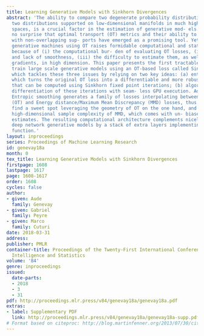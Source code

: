 ```yaml
---
title: Learning Generative Models with Sinkhorn Divergences
abstract: 'The ability to compare two degenerate probability distributions, that is
  two distributions supported on low-dimensional manifolds in much higher-dimensional
  spaces, is a crucial factor in the estimation of generative mod- els.It is therefore
  no surprise that optimal transport (OT) metrics and their ability to handle measures
  with non-overlapping sup- ports have emerged as a promising tool. Yet, training
  generative machines using OT raises formidable computational and statistical challenges,
  because of (i) the computational bur- den of evaluating OT losses, (ii) their instability
  and lack of smoothness, (iii) the difficulty to estimate them, as well as their
  gradients, in high dimension. This paper presents the first tractable method to
  train large scale generative models using an OT-based loss called Sinkhorn loss
  which tackles these three issues by relying on two key ideas: (a) entropic smoothing,
  which turns the original OT loss into a differentiable and more robust quantity
  that can be computed using Sinkhorn fixed point iterations; (b) algorithmic (automatic)
  differentiation of these iterations with seam- less GPU execution. Additionally,
  Entropic smoothing generates a family of losses interpolating between Wasserstein
  (OT) and Energy distance/Maximum Mean Discrepancy (MMD) losses, thus allowing to
  find a sweet spot leveraging the geometry of OT on the one hand, and the favorable
  high-dimensional sample complexity of MMD, which comes with un- biased gradient
  estimates. The resulting computational architecture complements nicely standard
  deep network generative models by a stack of extra layers implementing the loss
  function.'
layout: inproceedings
series: Proceedings of Machine Learning Research
id: genevay18a
month: 0
tex_title: Learning Generative Models with Sinkhorn Divergences
firstpage: 1608
lastpage: 1617
page: 1608-1617
order: 1608
cycles: false
author:
- given: Aude
  family: Genevay
- given: Gabriel
  family: Peyre
- given: Marco
  family: Cuturi
date: 2018-03-31
address: 
publisher: PMLR
container-title: Proceedings of the Twenty-First International Conference on Artificial
  Intelligence and Statistics
volume: '84'
genre: inproceedings
issued:
  date-parts:
  - 2018
  - 3
  - 31
pdf: http://proceedings.mlr.press/v84/genevay18a/genevay18a.pdf
extras:
- label: Supplementary PDF
  link: http://proceedings.mlr.press/v84/genevay18a/genevay18a-supp.pdf
# Format based on citeproc: http://blog.martinfenner.org/2013/07/30/citeproc-yaml-for-bibliographies/
---
```

